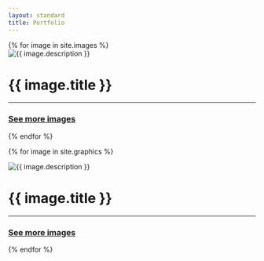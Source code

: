 ```yaml
---
layout: standard
title: Portfolio
---
```

<div class="image_list">
{% for image in site.images %}
<div class="image_container">
    <img src="{{ image.imageurl }}" alt="{{ image.description }}">
    <div class="image_description">
      <div class="image_contents">
        <h1>{{ image.title }}</h1>
          <hr>
        <a href="photographs"><h3>See more images</h3></a>
      </div>
    </div>
</div>
{% endfor %}

{% for image in site.graphics %}
<div class="image_container">
    <img src="{{ image.imageurl }}" alt="{{ image.description }}">
    <div class="image_description">
      <div class="image_contents">
        <h1>{{ image.title }}</h1>
          <hr>
        <a href="photographs"><h3>See more images</h3></a>
      </div>
    </div>
</div>
{% endfor %}
</div>
